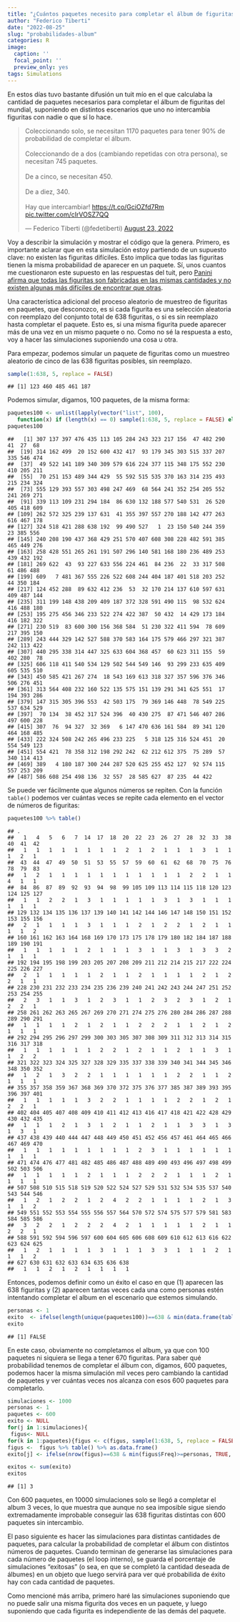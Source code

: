 ```yaml
---
title: "¿Cuántos paquetes necesito para completar el álbum de figuritas de Qatar 2022?"
author: "Federico Tiberti"
date: "2022-08-25"
slug: "probabilidades-album"
categories: R
image:
  caption: ''
  focal_point: ''
  preview_only: yes
tags: Simulations
---
```


<script src="{{< blogdown/postref >}}index.en_files/twitter-widget/widgets.js"></script>

En estos días tuvo bastante difusión un tuit mío en el que calculaba la cantidad de paquetes necesarios para completar el álbum de figuritas del mundial, suponiendo en distintos escenarios que uno no intercambia figuritas con nadie o que sí lo hace.

<blockquote class="twitter-tweet" data-width="550" data-lang="en" data-dnt="true" data-theme="light"><p lang="es" dir="ltr">Coleccionando solo, se necesitan 1170 paquetes para tener 90% de probabilidad de completar el álbum.<br><br>Coleccionando de a dos (cambiando repetidas con otra persona), se necesitan 745 paquetes.<br><br>De a cinco, se necesitan 450.<br><br>De a diez, 340.<br><br>Hay que intercambiar! <a href="https://t.co/GciOZfd7Rm">https://t.co/GciOZfd7Rm</a> <a href="https://t.co/cIrVOSZ7QQ">pic.twitter.com/cIrVOSZ7QQ</a></p>&mdash; Federico Tiberti (@fedetiberti) <a href="https://twitter.com/fedetiberti/status/1562098816312123394?ref_src=twsrc%5Etfw">August 23, 2022</a></blockquote>

Voy a describir la simulación y mostrar el código que la genera. Primero, es importante aclarar que en esta simulación estoy partiendo de un supuesto clave: no existen las figuritas difíciles. Esto implica que todas las figuritas tienen la misma probabilidad de aparecer en un paquete. Sí, unos cuantos me cuestionaron este supuesto en las respuestas del tuit, pero [Panini afirma que todas las figuritas son fabricadas en las mismas cantidades y no existen algunas más difíciles de encontrar que otras](https://www.losandes.com.ar/mas-deportes/hablo-panini-el-misterio-de-la-figurita-dificil-y-el-metodo-para-completar-el-album-qatar-2022/).

Una característica adicional del proceso aleatorio de muestreo de figuritas en paquetes, que desconozco, es si cada figurita es una selección aleatoria con reemplazo del conjunto total de 638 figuritas, o si es sin reemplazo hasta completar el paquete. Esto es, si una misma figurita puede aparecer más de una vez en un mismo paquete o no. Como no sé la respuesta a esto, voy a hacer las simulaciones suponiendo una cosa u otra.

Para empezar, podemos simular un paquete de figuritas como un muestreo aleatorio de cinco de las 638 figuritas posibles, sin reemplazo.

``` r
sample(1:638, 5, replace = FALSE)
```

    ## [1] 123 460 485 461 187

Podemos simular, digamos, 100 paquetes, de la misma forma:

``` r
paquetes100 <- unlist(lapply(vector("list", 100), 
   function(x) if (length(x) == 0) sample(1:638, 5, replace = FALSE) else x))
paquetes100
```

    ##   [1] 307 137 397 476 435 113 105 284 243 323 217 156  47 482 290  41  27  68
    ##  [19] 314 162 499  20 152 600 432 417  93 179 345 303 515 337 207 335 546 474
    ##  [37]  49 522 141 189 340 309 579 616 224 377 115 348 175 552 230 410 205 211
    ##  [55]  70 251 153 489 344 429  55 592 515 535 370 163 314 235 493 215 234 324
    ##  [73] 555 129 393 557 303 498 247 469  68 564 241 352 254 205 552 241 269 271
    ##  [91] 339 113 109 231 294 184  86 630 132 188 577 540 531  26 520 405 418 609
    ## [109] 262 572 325 239 137 631  41 355 397 557 270 188 142 477 263 616 467 178
    ## [127] 324 518 421 288 638 192  99 490 527   1  23 150 540 244 359  23 385 556
    ## [145] 240 208 190 437 368 429 251 570 407 608 308 228 482 591 385 465 449 276
    ## [163] 258 428 551 265 261 191 507 296 140 581 168 180 236 489 253 439 432 192
    ## [181] 269 622  43  93 227 633 556 224 461  84 236  22  33 317 508  61 486 488
    ## [199] 609   7 481 367 555 226 522 608 244 404 187 401 518 203 252  44 350 184
    ## [217] 124 452 288  89 632 412 236  53  32 170 214 137 610 597 631 409 487 144
    ## [235] 311 199 148 438 209 409 187 372 328 591 490 115  98 532 624 416 488 180
    ## [253] 195 275 456 346 233 522 274 422 387  50 432  14 429 173 184 416 182 322
    ## [271] 230 519  83 600 300 156 368 584  51 230 322 411 594  78 609 217 395 150
    ## [289] 243 444 329 142 527 588 370 583 164 175 579 466 297 321 387 242 113 422
    ## [307] 440 295 338 314 447 325 633 604 368 457  60 623 311 155  59 402 280  78
    ## [325] 606 118 411 540 534 129 502 544 549 146  93 299 233 635 409 605 535 510
    ## [343] 450 585 421 267 274  18 543 169 613 318 327 357 596 376 346 506 276 451
    ## [361] 313 564 408 232 160 522 135 575 151 139 291 341 625 551  17 194 393 286
    ## [379] 147 315 305 396 553  42 503 175  79 369 146 448  78 549 225 537 634 529
    ## [397]  70 134  38 452 317 524 396  40 430 275  87 471 546 407 286 497 600 228
    ## [415] 307  76  94 327  32 369   6 147 470 636 161 584  89 341 120 464 168 485
    ## [433] 222 324 508 242 265 496 233 225   5 318 125 316 524 451  20 554 549 123
    ## [451] 554 421  78 358 312 198 292 242  62 212 612 375  75 289  57 340 114 413
    ## [469] 389   4 180 187 300 244 287 520 625 255 452 127  92 574 115 557 253 209
    ## [487] 586 608 254 498 136  32 557  28 585 627  87 235  44 422

Se puede ver fácilmente que algunos números se repiten. Con la función `table()` podemos ver cuántas veces se repite cada elemento en el vector de números de figuritas:

``` r
paquetes100 %>% table()
```

    ## .
    ##   1   4   5   6   7  14  17  18  20  22  23  26  27  28  32  33  38  40  41  42 
    ##   1   1   1   1   1   1   1   1   2   1   2   1   1   1   3   1   1   1   2   1 
    ##  43  44  47  49  50  51  53  55  57  59  60  61  62  68  70  75  76  78  79  83 
    ##   1   2   1   1   1   1   1   1   1   1   1   1   1   2   2   1   1   4   1   1 
    ##  84  86  87  89  92  93  94  98  99 105 109 113 114 115 118 120 123 124 125 127 
    ##   1   1   2   2   1   3   1   1   1   1   1   3   1   3   1   1   1   1   1   1 
    ## 129 132 134 135 136 137 139 140 141 142 144 146 147 148 150 151 152 153 155 156 
    ##   2   1   1   1   1   3   1   1   1   2   1   2   2   1   2   1   1   1   1   2 
    ## 160 161 162 163 164 168 169 170 173 175 178 179 180 182 184 187 188 189 190 191 
    ##   1   1   1   1   1   2   1   1   1   3   1   1   3   1   3   3   2   1   1   1 
    ## 192 194 195 198 199 203 205 207 208 209 211 212 214 215 217 222 224 225 226 227 
    ##   2   1   1   1   1   1   2   1   1   2   1   1   1   1   2   1   2   2   1   1 
    ## 228 230 231 232 233 234 235 236 239 240 241 242 243 244 247 251 252 253 254 255 
    ##   2   3   1   1   3   1   2   3   1   1   2   3   2   3   1   2   1   2   2   1 
    ## 258 261 262 263 265 267 269 270 271 274 275 276 280 284 286 287 288 289 290 291 
    ##   1   1   1   1   2   1   2   1   1   2   2   2   1   1   2   1   2   1   1   1 
    ## 292 294 295 296 297 299 300 303 305 307 308 309 311 312 313 314 315 316 317 318 
    ##   1   1   1   1   1   1   2   2   1   2   1   1   2   1   1   3   1   1   2   2 
    ## 321 322 323 324 325 327 328 329 335 337 338 339 340 341 344 345 346 348 350 352 
    ##   1   2   1   3   2   2   1   1   1   1   1   1   2   2   1   1   2   1   1   1 
    ## 355 357 358 359 367 368 369 370 372 375 376 377 385 387 389 393 395 396 397 401 
    ##   1   1   1   1   1   3   2   2   1   1   1   1   2   2   1   2   1   2   2   1 
    ## 402 404 405 407 408 409 410 411 412 413 416 417 418 421 422 428 429 430 432 435 
    ##   1   1   1   2   1   3   1   2   1   1   2   1   1   3   3   1   3   1   3   1 
    ## 437 438 439 440 444 447 448 449 450 451 452 456 457 461 464 465 466 467 469 470 
    ##   1   1   1   1   1   1   1   1   1   2   3   1   1   1   1   1   1   1   1   1 
    ## 471 474 476 477 481 482 485 486 487 488 489 490 493 496 497 498 499 502 503 506 
    ##   1   1   1   1   1   2   1   1   1   2   2   2   1   1   1   2   1   1   1   1 
    ## 507 508 510 515 518 519 520 522 524 527 529 531 532 534 535 537 540 543 544 546 
    ##   1   2   1   2   2   1   2   4   2   2   1   1   1   1   2   1   3   1   1   2 
    ## 549 551 552 553 554 555 556 557 564 570 572 574 575 577 579 581 583 584 585 586 
    ##   3   2   2   1   2   2   2   4   2   1   1   1   1   1   2   1   1   2   2   1 
    ## 588 591 592 594 596 597 600 604 605 606 608 609 610 612 613 616 622 623 624 625 
    ##   1   2   1   1   1   1   3   1   1   1   3   3   1   1   1   2   1   1   1   2 
    ## 627 630 631 632 633 634 635 636 638 
    ##   1   1   2   1   2   1   1   1   1

Entonces, podemos definir como un éxito el caso en que (1) aparecen las 638 figuritas y (2) aparecen tantas veces cada una como personas estén intentando completar el album en el escenario que estemos simulando.

``` r
personas <- 1
exito  <- ifelse(length(unique(paquetes100))==638 & min(data.frame(table(paquetes100))$Freq)>=personas, TRUE, FALSE)
exito
```

    ## [1] FALSE

En este caso, obviamente no completamos el album, ya que con 100 paquetes ni siquiera se llega a tener 670 figuritas. Para saber qué probabilidad tenemos de completar el álbum con, digamos, 600 paquetes, podemos hacer la misma simulación mil veces pero cambiando la cantidad de paquetes y ver cuántas veces nos alcanza con esos 600 paquetes para completarlo.

``` r
simulaciones <- 1000
personas <- 1
paquetes <- 600
exito <- NULL  
for(j in 1:simulaciones){
 figus<- NULL
for(k in 1:paquetes){figus <- c(figus, sample(1:638, 5, replace = FALSE))}
figus <-  figus %>% table() %>% as.data.frame()
exito[j] <- ifelse(nrow(figus)==638 & min(figus$Freq)>=personas, TRUE, FALSE)}

exitos <- sum(exito)
exitos
```

    ## [1] 3

Con 600 paquetes, en 10000 simulaciones solo se llegó a completar el album 3 veces, lo que muestra que aunque no sea imposible sigue siendo extremadamente improbable conseguir las 638 figuritas distintas con 600 paquetes sin intercambio.

El paso siguiente es hacer las simulaciones para distintas cantidades de paquetes, para calcular la probabilidad de completar el álbum con distintos números de paquetes. Cuando terminan de generarse las simulaciones para cada número de paquetes (el loop interno), se guarda el porcentaje de simulaciones “exitosas” (o sea, en que se completó la cantidad deseada de álbumes) en un objeto que luego servirá para ver qué probabilida de éxito hay con cada cantidad de paquetes.

Como mencioné más arriba, primero haré las simulaciones suponiendo que no puede salir una misma figurita dos veces en un paquete, y luego suponiendo que cada figurita es independiente de las demás del paquete.
